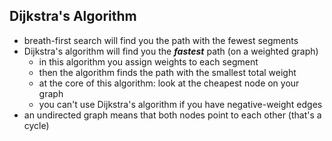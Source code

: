 ## Dijkstra's Algorithm

- breath-first search will find you the path with the fewest segments
- Dijkstra's algorithm will find you the ***fastest*** path (on a weighted graph)
  - in this algorithm you assign weights to each segment
  - then the algorithm finds the path with the smallest total weight
  - at the core of this algorithm: look at the cheapest node on your graph
  - you can't use Dijkstra's algorithm if you have negative-weight edges
- an undirected graph means that both nodes point to each other (that's a cycle)  
